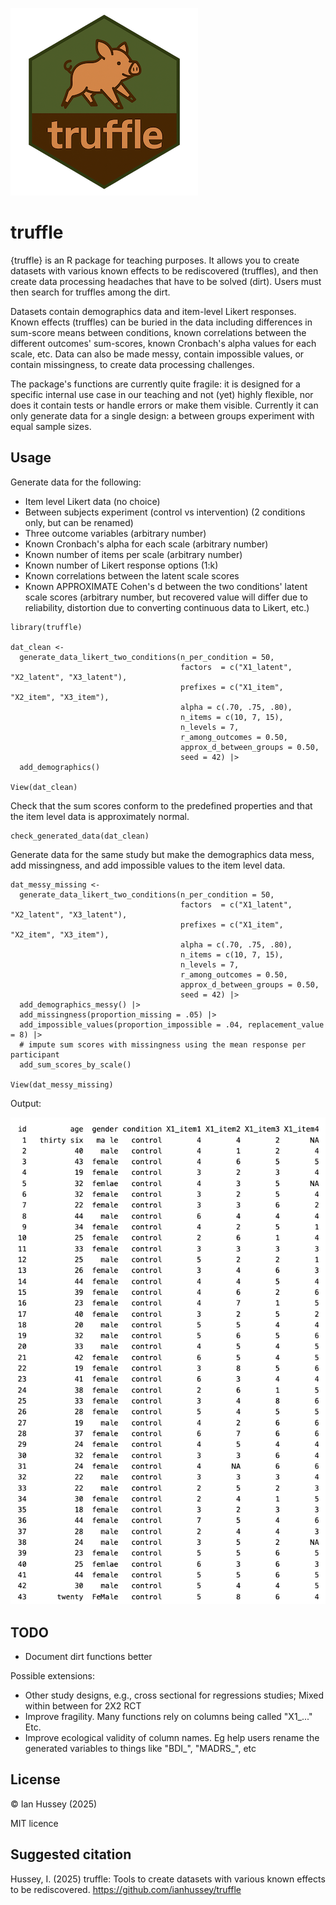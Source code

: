 ![](./man/figures/hex_small.png)

# truffle

{truffle} is an R package for teaching purposes. It allows you to create datasets with various known effects to be rediscovered (truffles), and then create data processing headaches that have to be solved (dirt). Users must then search for truffles among the dirt. 

Datasets contain demographics data and item-level Likert responses. Known effects (truffles) can be buried in the data including differences in sum-score means between conditions, known correlations between the different outcomes' sum-scores, known Cronbach's alpha values for each scale, etc. Data can also be made messy, contain impossible values, or contain missingness, to create data processing challenges.

The package's functions are currently quite fragile: it is designed for a specific internal use case in our teaching and not (yet) highly flexible, nor does it contain tests or handle errors or make them visible. Currently it can only generate data for a single design: a between groups experiment with equal sample sizes.



## Usage

Generate data for the following:

- Item level Likert data (no choice)
- Between subjects experiment (control vs intervention) (2 conditions only, but can be renamed)
- Three outcome variables (arbitrary number)
- Known Cronbach's alpha for each scale (arbitrary number)
- Known number of items per scale (arbitrary number)
- Known number of Likert response options (1:k)
- Known correlations between the latent scale scores
- Known APPROXIMATE Cohen's d between the two conditions' latent scale scores (arbitrary number, but recovered value will differ due to reliability, distortion due to converting continuous data to Likert, etc.)

```{r}
library(truffle)

dat_clean <- 
  generate_data_likert_two_conditions(n_per_condition = 50,
                                      factors  = c("X1_latent", "X2_latent", "X3_latent"),
                                      prefixes = c("X1_item", "X2_item", "X3_item"),
                                      alpha = c(.70, .75, .80),
                                      n_items = c(10, 7, 15),
                                      n_levels = 7,
                                      r_among_outcomes = 0.50,
                                      approx_d_between_groups = 0.50,
                                      seed = 42) |>
  add_demographics() 

View(dat_clean)
```



Check that the sum scores conform to the predefined properties and that the item level data is approximately normal.

```{r}
check_generated_data(dat_clean)
```



Generate data for the same study but make the demographics data mess, add missingness, and add impossible values to the item level data.

```{r}
dat_messy_missing <- 
  generate_data_likert_two_conditions(n_per_condition = 50,
                                      factors  = c("X1_latent", "X2_latent", "X3_latent"),
                                      prefixes = c("X1_item", "X2_item", "X3_item"),
                                      alpha = c(.70, .75, .80),
                                      n_items = c(10, 7, 15),
                                      n_levels = 7,
                                      r_among_outcomes = 0.50,
                                      approx_d_between_groups = 0.50,
                                      seed = 42) |>
  add_demographics_messy() |>
  add_missingness(proportion_missing = .05) |>
  add_impossible_values(proportion_impossible = .04, replacement_value = 8) |>
  # impute sum scores with missingness using the mean response per participant
  add_sum_scores_by_scale() 

View(dat_messy_missing)
```

Output:

![](./man/figures/output.png)



## TODO

- Document dirt functions better

Possible extensions:

- Other study designs, e.g., cross sectional for regressions studies; Mixed within between for 2X2 RCT
- Improve fragility. Many functions rely on columns being called "X1_..." Etc.
- Improve ecological validity of column names. Eg help users rename the generated variables to things like "BDI\_", "MADRS\_", etc



## License

© Ian Hussey (2025)

MIT licence

## Suggested citation
Hussey, I. (2025) truffle: Tools to create datasets with various known effects to be rediscovered. https://github.com/ianhussey/truffle
